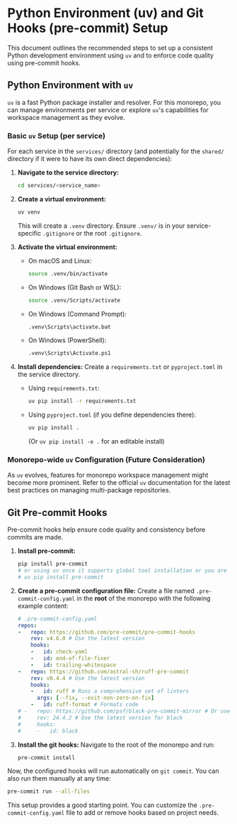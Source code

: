 # Python Environment (uv) and Git Hooks (pre-commit) Setup

This document outlines the recommended steps to set up a consistent Python development environment using `uv` and to enforce code quality using pre-commit hooks.

## Python Environment with `uv`

`uv` is a fast Python package installer and resolver. For this monorepo, you can manage environments per service or explore `uv`'s capabilities for workspace management as they evolve.

### Basic `uv` Setup (per service)

For each service in the `services/` directory (and potentially for the `shared/` directory if it were to have its own direct dependencies):

1.  **Navigate to the service directory:**
    ```bash
    cd services/<service_name>
    ```

2.  **Create a virtual environment:**
    ```bash
    uv venv
    ```
    This will create a `.venv` directory. Ensure `.venv/` is in your service-specific `.gitignore` or the root `.gitignore`.

3.  **Activate the virtual environment:**
    *   On macOS and Linux:
        ```bash
        source .venv/bin/activate
        ```
    *   On Windows (Git Bash or WSL):
        ```bash
        source .venv/Scripts/activate
        ```
    *   On Windows (Command Prompt):
        ```bash
        .venv\Scripts\activate.bat
        ```
    *   On Windows (PowerShell):
        ```bash
        .venv\Scripts\Activate.ps1
        ```

4.  **Install dependencies:**
    Create a `requirements.txt` or `pyproject.toml` in the service directory.
    *   Using `requirements.txt`:
        ```bash
        uv pip install -r requirements.txt
        ```
    *   Using `pyproject.toml` (if you define dependencies there):
        ```bash
        uv pip install .
        ```
        (Or `uv pip install -e .` for an editable install)

### Monorepo-wide `uv` Configuration (Future Consideration)

As `uv` evolves, features for monorepo workspace management might become more prominent. Refer to the official `uv` documentation for the latest best practices on managing multi-package repositories.

## Git Pre-commit Hooks

Pre-commit hooks help ensure code quality and consistency before commits are made.

1.  **Install pre-commit:**
    ```bash
    pip install pre-commit
    # or using uv once it supports global tool installation or you are in an active venv
    # uv pip install pre-commit
    ```

2.  **Create a pre-commit configuration file:**
    Create a file named `.pre-commit-config.yaml` in the **root** of the monorepo with the following example content:

    ```yaml
    # .pre-commit-config.yaml
    repos:
    -   repo: https://github.com/pre-commit/pre-commit-hooks
        rev: v4.6.0 # Use the latest version
        hooks:
        -   id: check-yaml
        -   id: end-of-file-fixer
        -   id: trailing-whitespace
    -   repo: https://github.com/astral-sh/ruff-pre-commit
        rev: v0.4.4 # Use the latest version
        hooks:
        -   id: ruff # Runs a comprehensive set of linters
          args: [--fix, --exit-non-zero-on-fix]
        -   id: ruff-format # Formats code
    # -   repo: https://github.com/psf/black-pre-commit-mirror # Or use black if preferred over ruff-format
    #     rev: 24.4.2 # Use the latest version for black
    #     hooks:
    #     -   id: black
    ```

3.  **Install the git hooks:**
    Navigate to the root of the monorepo and run:
    ```bash
    pre-commit install
    ```

Now, the configured hooks will run automatically on `git commit`. You can also run them manually at any time:
```bash
pre-commit run --all-files
```

This setup provides a good starting point. You can customize the `.pre-commit-config.yaml` file to add or remove hooks based on project needs.
